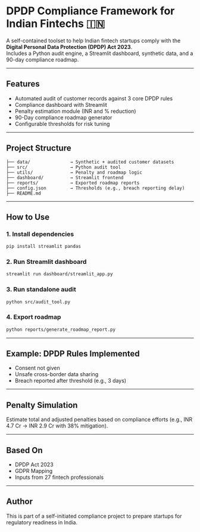 
# DPDP Compliance Framework for Indian Fintechs 🇮🇳

A self-contained toolset to help Indian fintech startups comply with the **Digital Personal Data Protection (DPDP) Act 2023**.  
Includes a Python audit engine, a Streamlit dashboard, synthetic data, and a 90-day compliance roadmap.

---

##  Features

-  Automated audit of customer records against 3 core DPDP rules
-  Compliance dashboard with Streamlit
-  Penalty estimation module (INR and % reduction)
-  90-Day compliance roadmap generator
-  Configurable thresholds for risk tuning

---

## Project Structure

```
├── data/               → Synthetic + audited customer datasets  
├── src/                → Python audit tool  
├── utils/              → Penalty and roadmap logic  
├── dashboard/          → Streamlit frontend  
├── reports/            → Exported roadmap reports  
├── config.json         → Thresholds (e.g., breach reporting delay)  
├── README.md
```

---

##  How to Use

### 1. Install dependencies  
```bash
pip install streamlit pandas
```

### 2. Run Streamlit dashboard  
```bash
streamlit run dashboard/streamlit_app.py
```

### 3. Run standalone audit  
```bash
python src/audit_tool.py
```

### 4. Export roadmap  
```bash
python reports/generate_roadmap_report.py
```

---

##  Example: DPDP Rules Implemented
-  Consent not given  
-  Unsafe cross-border data sharing  
-  Breach reported after threshold (e.g., 3 days)

---

##  Penalty Simulation  
Estimate total and adjusted penalties based on compliance efforts (e.g., INR 4.7 Cr → INR 2.9 Cr with 38% mitigation).

---

##  Based On
- DPDP Act 2023  
- GDPR Mapping  
- Inputs from 27 fintech professionals

---

##  Author  
This is part of a self-initiated compliance project to prepare startups for regulatory readiness in India.

